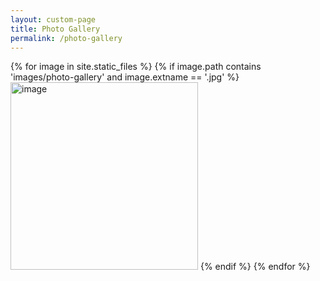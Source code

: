 ```yaml
---
layout: custom-page
title: Photo Gallery
permalink: /photo-gallery
---
```


{% for image in site.static_files %}
    {% if image.path contains 'images/photo-gallery' and image.extname == '.jpg' %}
<img src="{{ base.url }}{{ image.path | relative_url }}" alt="image" height="300px" />
    {% endif %}
{% endfor %}
